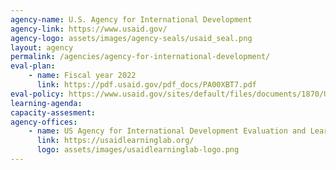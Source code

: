 ```yaml
---
agency-name: U.S. Agency for International Development
agency-link: https://www.usaid.gov/
agency-logo: assets/images/agency-seals/usaid_seal.png
layout: agency
permalink: /agencies/agency-for-international-development/
eval-plan:
    - name: Fiscal year 2022
      link: https://pdf.usaid.gov/pdf_docs/PA00XBT7.pdf
eval-policy: https://www.usaid.gov/sites/default/files/documents/1870/USAIDEvaluationPolicy.pdf
learning-agenda:
capacity-assesment:
agency-offices:
    - name: US Agency for International Development Evaluation and Learning Lab
      link: https://usaidlearninglab.org/
      logo: assets/images/usaidlearninglab-logo.png
---
```

